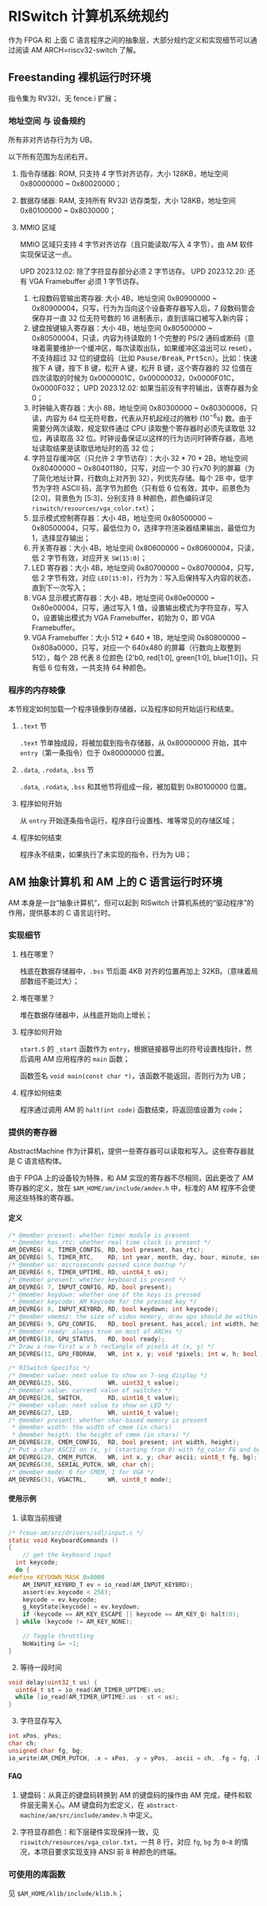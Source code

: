# RISwitch 计算机系统规约

作为 FPGA 和 上面 C 语言程序之间的抽象层，大部分规约定义和实现细节可以通过阅读 AM ARCH=riscv32-switch 了解。

## Freestanding 裸机运行时环境

指令集为 RV32I，无 fence.i 扩展；

### 地址空间 与 设备规约

所有非对齐访存行为为 UB。

以下所有范围为左闭右开。

1. 指令存储器: ROM, 只支持 4 字节对齐访存，大小 128KB，地址空间 0x80000000 ~ 0x80020000；
2. 数据存储器: RAM, 支持所有 RV32I 访存类型，大小 128KB，地址空间 0x80100000 ~ 0x8030000；
3. MMIO 区域

    MMIO 区域只支持 4 字节对齐访存（且只能读取/写入 4 字节），由 AM 软件实现保证这一点。

    UPD 2023.12.02: 除了字符显存部分必须 2 字节访存。
    UPD 2023.12.20: 还有 VGA Framebuffer 必须 1 字节访存。

    1. 七段数码管输出寄存器: 大小 4B，地址空间 0x80900000 ~ 0x80900004，只写，行为为当向这个设备寄存器写入后，7 段数码管会保存并一直 32 位无符号数的 16 进制表示，直到该端口被写入新内容；
    2. 键盘按键输入寄存器：大小 4B，地址空间 0x80500000 ~ 0x80500004，只读，内容为待读取的 1 个完整的 PS/2 通码或断码（意味着需要维护一个缓冲区，每次读取出队，如果缓冲区溢出可以 reset），不支持超过 32 位的键盘码（比如 <kbd>Pause/Break</kbd>, <kbd>PrtScn</kbd>）。比如：快速按下 A 键，按下 B 键，松开 A 键，松开 B 键，这个寄存器的 32 位值在四次读取的时候为 0x0000001C，0x00000032，0x0000F01C，0x0000F032；
    UPD 2023.12.02: 如果当前没有字符输出，该寄存器为全 0；
    3. 时钟输入寄存器：大小 8B，地址空间 0x80300000 ~ 0x80300008，只读，内容为 64 位无符号数，代表从开机起经过的微秒 ($10^{-6}\mathrm{s}$) 数。由于需要分两次读取，规定软件通过 CPU 读取整个寄存器时必须先读取低 32 位，再读取高 32 位。时钟设备保证以这样的行为访问时钟寄存器，高地址读取结果是读取低地址时的高 32 位；
    4. 字符显存缓冲区（只允许 2 字节访存）：大小 32 * 70 * 2B，地址空间 0x80400000 ~ 0x80401180，只写，对应一个 30 行x70 列的屏幕（为了简化地址计算，行数向上对齐到 32），列优先存储。每个 2B 中，低字节为字符 ASCII 码，高字节为颜色（只有低 6 位有效，其中，前景色为 [2:0]，背景色为 [5:3]，分别支持 8 种颜色，颜色编码详见 `riswitch/resources/vga_color.txt`）；
    5. 显示模式控制寄存器：大小 4B，地址空间 0x80500000 ~ 0x80500004，只写，最低位为 0，选择字符渲染器结果输出，最低位为 1，选择显存输出；
    6. 开关寄存器：大小 4B，地址空间 0x80600000 ~ 0x80600004，只读，低 2 字节有效，对应开关 `SW[15:0]`；
    7. LED 寄存器：大小 4B，地址空间 0x80700000 ~ 0x80700004，只写，低 2 字节有效，对应 `LED[15:0]`，行为为：写入后保持写入内容的状态，直到下一次写入；
    8. VGA 显示模式寄存器：大小 4B，地址空间 0x80e00000 ~ 0x80e00004，只写，通过写入 1 值，设置输出模式为字符显存，写入 0，设置输出模式为 VGA Framebuffer，初始为 0，即 VGA Framebuffer。
    9. VGA Framebuffer：大小 512 * 640 * 1B，地址空间 0x80800000 ~ 0x808a0000，只写，对应一个 640x480 的屏幕（行数向上取整到 512），每个 2B 代表 8 位颜色 {2'b0, red[1:0], green[1:0], blue[1:0]}。只有低 6 位有效，一共支持 64 种颜色。

### 程序的内存映像

本节规定如何加载一个程序镜像到存储器，以及程序如何开始运行和结束。

1. `.text` 节

    `.text` 节单独成段，将被加载到指令存储器，从 0x80000000 开始，其中 `entry`（第一条指令）位于 0x80000000 位置。

2. `.data`, `.rodata`, `.bss` 节

    `.data`, `.rodata`, `.bss` 和其他节将组成一段，被加载到 0x80100000 位置。

3. 程序如何开始

    从 `entry` 开始逐条指令运行，程序自行设置栈、堆等常见的存储区域；

4. 程序如何结束

    程序永不结束，如果执行了未实现的指令，行为为 UB；

## AM 抽象计算机 和 AM 上的 C 语言运行时环境

AM 本身是一台“抽象计算机”，但可以起到 RISwitch 计算机系统的“驱动程序”的作用，提供基本的 C 语言运行时。

### 实现细节

1. 栈在哪里？

    栈底在数据存储器中，`.bss` 节后面 4KB 对齐的位置再加上 32KB。（意味着局部数组不能过大）；

2. 堆在哪里？

    堆在数据存储器中，从栈底开始向上增长；

3. 程序如何开始

    `start.S` 的 `_start` 函数作为 `entry`，根据链接器导出的符号设置栈指针，然后调用 AM 应用程序的 `main` 函数；

    函数签名 `void main(const char *)`，该函数不能返回，否则行为为 UB；

4. 程序如何结束

    程序通过调用 AM 的 `halt(int code)` 函数结束，将返回值设置为 `code`；

### 提供的寄存器

AbstractMachine 作为计算机，提供一些寄存器可以读取和写入。这些寄存器就是 C 语言结构体。

由于 FPGA 上的设备较为特殊，和 AM 实现的寄存器不尽相同，因此更改了 AM 寄存器的定义，放在 `$AM_HOME/am/include/amdev.h` 中，标准的 AM 程序不会使用这些特殊的寄存器。

#### 定义

```c 
/* @member present: whether timer module is present
 * @member has_rtc: whether real time clock is present */
AM_DEVREG( 4, TIMER_CONFIG, RD, bool present, has_rtc);
AM_DEVREG( 5, TIMER_RTC,    RD, int year, month, day, hour, minute, second);
/* @member us: microseconds passed since bootup */
AM_DEVREG( 6, TIMER_UPTIME, RD, uint64_t us);
/* @member present: whether keyboard is present */
AM_DEVREG( 7, INPUT_CONFIG, RD, bool present);
/* @member keydown: whether one of the keys is pressed
 * @member keycode: AM Keycode for the pressed key */
AM_DEVREG( 8, INPUT_KEYBRD, RD, bool keydown; int keycode);
/* @member vmemsz: the size of video memory, draw ops should be within this range. */
AM_DEVREG( 9, GPU_CONFIG,   RD, bool present, has_accel; int width, height, vmemsz);
/* @member ready: always true on most of ARCHs */
AM_DEVREG(10, GPU_STATUS,   RD, bool ready);
/* Draw a row-first w x h rectangle of pixels at (x, y) */
AM_DEVREG(11, GPU_FBDRAW,   WR, int x, y; void *pixels; int w, h; bool sync);

/* RISwitch Specific */
/* @member value: next value to show on 7-seg display */
AM_DEVREG(25, SEG,          WR, uint32_t value);
/* @member value: current value of switches */
AM_DEVREG(26, SWITCH,       RD, uint16_t value);
/* @member value: next value to show on LED */
AM_DEVREG(27, LED,          WR, uint16_t value);
/* @member present: whether char-based memory is present 
 * @member width: the width of cmem (in chars)
 * @member heigth: the height of cmem (in chars) */
AM_DEVREG(28, CMEM_CONFIG,  RD, bool present; int width, height);
/* Put a char ASCII on (x, y) (starting from 0) with fg_color FG and bg_color BG. */
AM_DEVREG(29, CMEM_PUTCH,   WR, int x, y; char ascii; uint8_t fg, bg);
AM_DEVREG(30, SERIAL_PUTCH, WR, char ch);
/* @member mode: 0 for CMEM, 1 for VGA */
AM_DEVREG(31, VGACTRL,      WR, uint8_t mode);
```

#### 使用示例

1. 读取当前按键

```c
/* fceux-am/src/drivers/sdl/input.c */
static void KeyboardCommands ()
{
	// get the keyboard input
  int keycode;
  do {
#define KEYDOWN_MASK 0x8000
    AM_INPUT_KEYBRD_T ev = io_read(AM_INPUT_KEYBRD);
    assert(ev.keycode < 256);
    keycode = ev.keycode;
    g_keyState[keycode] = ev.keydown;
    if (keycode == AM_KEY_ESCAPE || keycode == AM_KEY_Q) halt(0);
  } while (keycode != AM_KEY_NONE);

	// Toggle throttling
	NoWaiting &= ~1;
}
```

2. 等待一段时间

```c
void delay(uint32_t us) {
  uint64_t st = io_read(AM_TIMER_UPTIME).us;
  while (io_read(AM_TIMER_UPTIME).us - st < us);
}
```

3. 字符显存写入

```c
int xPos, yPos;
char ch;
unsigned char fg, bg;
io_write(AM_CMEM_PUTCH, .x = xPos, .y = yPos, .ascii = ch, .fg = fg, .bg = bg);
```

#### FAQ

1. 键盘码：从真正的键盘码转换到 AM 的键盘码的操作由 AM 完成，硬件和软件层无需关心。AM 键盘码为宏定义，在 `abstract-machine/am/src/include/amdev.h` 中定义。

2. 字符显存颜色：和下层硬件实现保持一致，见 `riswitch/resources/vga_color.txt`，一共 8 行，对应 `fg`, `bg` 为 `0~8` 的情况，本项目要求实现支持 ANSI 前 8 种颜色的终端。

### 可使用的库函数

见 `$AM_HOME/klib/include/klib.h`；
